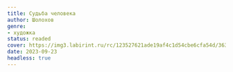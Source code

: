 ```yaml
---
title: Судьба человека
author: Шолохов
genre:
- художка
status: readed
cover: https://img3.labirint.ru/rc/123527621ade19af4c1d54cbe6cfa54d/363x561q80/books54/539433/cover.jpg?1612697281
date: 2023-09-23
headless: true
---
```


